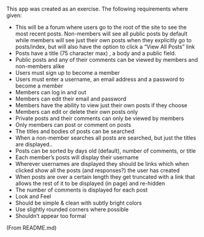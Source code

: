 This app was created as an exercise. The following requirements where given:

 * This will be a forum where users go to the root of the site to see the most recent posts. Non-members will see all public posts by default while members will see just their own posts when they explicitly go to posts/index, but will also have the option to click a “View All Posts” link
 * Posts have a title (75 character max) , a body and a public field.
 * Public posts and any of their comments can be viewed by members and non-members alike
 * Users must sign up to become a member
 * Users must enter a username, an email address and a password to become a member
 * Members can log in and out
 * Members can edit their email and password
 * Members have the ability to view just their own posts if they choose
 * Members can edit or delete their own posts only
 * Private posts and their comments can only be viewed by members
 * Only members can post or comment on posts
 * The titles and bodies of posts can be searched
  * When a non-member searches all posts are searched, but just the titles are displayed..
 * Posts can be sorted by days old (default), number of comments,  or title
 * Each member’s posts will display their username 
 * Wherever usernames are displayed they should be links which when clicked show all the posts (and responses?) the user has created
 * When posts are over a certain length they get truncated with a link that allows the rest of it to be displayed (in page) and re-hidden
 * The number of comments is displayed for each post
 * Look and Feel
  * Should be simple & clean with subtly bright colors
  * Use slightly rounded corners where possible
  * Shouldn’t appear too formal

  (From README.md)
